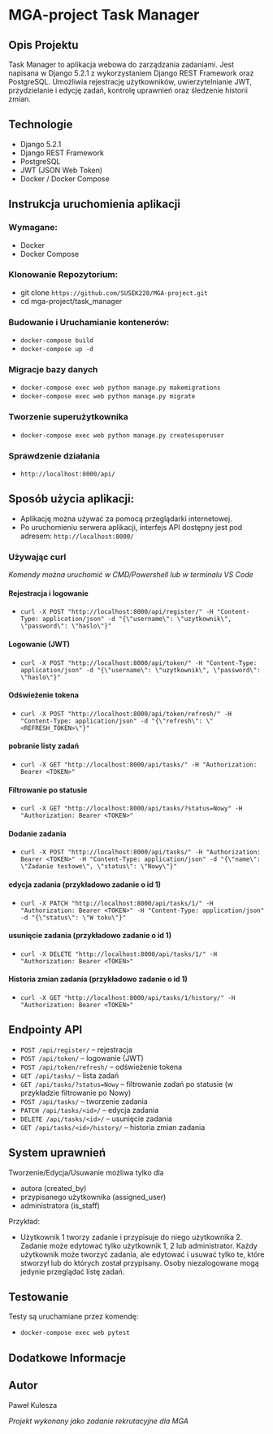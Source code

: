 # MGA-project Task Manager

## Opis Projektu
Task Manager to aplikacja webowa do zarządzania zadaniami. Jest napisana w Django 5.2.1 z wykorzystaniem Django REST Framework oraz PostgreSQL. Umożliwia rejestrację użytkowników, uwierzytelnianie JWT, przydzielanie i edycję zadań, kontrolę uprawnień oraz śledzenie historii zmian.

## Technologie
- Django 5.2.1
- Django REST Framework
- PostgreSQL
- JWT (JSON Web Token)
- Docker / Docker Compose

## Instrukcja uruchomienia aplikacji

### Wymagane:
- Docker
- Docker Compose

### Klonowanie Repozytorium:
- git clone ```https://github.com/SUSEK228/MGA-project.git```
- cd mga-project/task_manager

### Budowanie i Uruchamianie kontenerów:
- ```docker-compose build```
- ```docker-compose up -d ```

### Migracje bazy danych
- ```docker-compose exec web python manage.py makemigrations```
- ```docker-compose exec web python manage.py migrate```

### Tworzenie superużytkownika
- ```docker-compose exec web python manage.py createsuperuser```

### Sprawdzenie działania
- ```http://localhost:8000/api/```

## Sposób użycia aplikacji:
- Aplikację można używać za pomocą przeglądarki internetowej.
- Po uruchomieniu serwera aplikacji, interfejs API dostępny jest pod adresem: ```http://localhost:8000/```
### Używając curl
*Komendy można uruchomić w CMD/Powershell lub w terminalu VS Code*

#### Rejestracja i logowanie 
- ```curl -X POST "http://localhost:8000/api/register/" -H "Content-Type: application/json" -d "{\"username\": \"uzytkownik\", \"password\": \"haslo\"}"```
#### Logowanie (JWT)
- ```curl -X POST "http://localhost:8000/api/token/" -H "Content-Type: application/json" -d "{\"username\": \"uzytkownik\", \"password\": \"haslo\"}"```
#### Odświeżenie tokena
- ```curl -X POST "http://localhost:8000/api/token/refresh/" -H "Content-Type: application/json" -d "{\"refresh\": \"<REFRESH_TOKEN>\"}"```
#### pobranie listy zadań
- ```curl -X GET "http://localhost:8000/api/tasks/" -H "Authorization: Bearer <TOKEN>"```
#### Filtrowanie po statusie
- ```curl -X GET "http://localhost:8000/api/tasks/?status=Nowy" -H "Authorization: Bearer <TOKEN>"```
#### Dodanie zadania
- ```curl -X POST "http://localhost:8000/api/tasks/" -H "Authorization: Bearer <TOKEN>" -H "Content-Type: application/json" -d "{\"name\": \"Zadanie testowe\", \"status\": \"Nowy\"}"```
#### edycja zadania (przykładowo zadanie o id 1)
- ```curl -X PATCH "http://localhost:8000/api/tasks/1/" -H "Authorization: Bearer <TOKEN>" -H "Content-Type: application/json" -d "{\"status\": \"W toku\"}"```
#### usunięcie zadania (przykładowo zadanie o id 1)
- ```curl -X DELETE "http://localhost:8000/api/tasks/1/" -H "Authorization: Bearer <TOKEN>"```
#### Historia zmian zadania (przykładowo zadanie o id 1)
- ```curl -X GET "http://localhost:8000/api/tasks/1/history/" -H "Authorization: Bearer <TOKEN>"```

## Endpointy API 
- `POST /api/register/` – rejestracja
- `POST /api/token/` – logowanie (JWT)
- `POST /api/token/refresh/` – odświeżenie tokena
- `GET /api/tasks/` – lista zadań
- `GET /api/tasks/?status=Nowy` – filtrowanie zadań po statusie (w przykładzie filtrowanie po Nowy)
- `POST /api/tasks/` – tworzenie zadania
- `PATCH /api/tasks/<id>/` – edycja zadania
- `DELETE /api/tasks/<id>/` – usunięcie zadania
- `GET /api/tasks/<id>/history/` – historia zmian zadania

## System uprawnień
Tworzenie/Edycja/Usuwanie możliwa tylko dla
- autora (created_by)
- przypisanego użytkownika (assigned_user)
- administratora (is_staff)

Przykład:
- Użytkownik 1 tworzy zadanie i przypisuje do niego użytkownika 2. Zadanie może edytować tylko użytkownik 1, 2 lub administrator.
Każdy użytkownik może tworzyć zadania, ale edytować i usuwać tylko te, które stworzył lub do których został przypisany.
Osoby niezalogowane mogą jedynie przeglądać listę zadań.

## Testowanie
Testy są uruchamiane przez komendę:
- ```docker-compose exec web pytest```

## Dodatkowe Informacje

## Autor
Paweł Kulesza

*Projekt wykonany jako zadanie rekrutacyjne dla MGA*